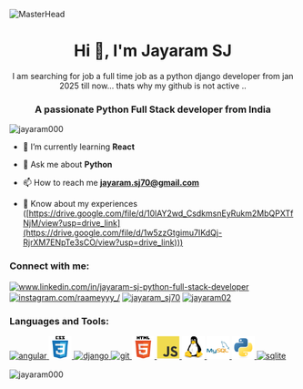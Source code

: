 ![MasterHead](https://media.geeksforgeeks.org/wp-content/uploads/20240415204701/How-to-Become-a-Python-Full-Stack-Developer.png)


<h1 align="center">Hi 👋, I'm Jayaram SJ</h1>
<p align="center">I am searching for job a full time job as a python django developer from jan 2025 till now... thats why my github is not active .. </p>
<h3 align="center">A passionate Python Full Stack developer from India</h3>


<p align="left"> <img src="https://komarev.com/ghpvc/?username=jayaram000&label=Profile%20views&color=0e75b6&style=flat" alt="jayaram000" /> </p>




- 🌱 I’m currently learning **React**

- 💬 Ask me about **Python**

- 📫 How to reach me **jayaram.sj70@gmail.com**

- 📄 Know about my experiences ([https://drive.google.com/file/d/10lAY2wd_CsdkmsnEyRukm2MbQPXTfNjM/view?usp=drive_link](https://drive.google.com/file/d/1w5zzGtgimu7IKdQj-RjrXM7ENpTe3sCO/view?usp=drive_link)))

<h3 align="left">Connect with me:</h3>
<p align="left">
<a href="https://linkedin.com/in/www.linkedin.com/in/jayaram-sj-python-full-stack-developer" target="blank"><img align="center" src="https://raw.githubusercontent.com/rahuldkjain/github-profile-readme-generator/master/src/images/icons/Social/linked-in-alt.svg" alt="www.linkedin.com/in/jayaram-sj-python-full-stack-developer" height="30" width="40" /></a>
<a href="https://instagram.com/raameyyy_/" target="blank"><img align="center" src="https://raw.githubusercontent.com/rahuldkjain/github-profile-readme-generator/master/src/images/icons/Social/instagram.svg" alt="instagram.com/raameyyy_/" height="30" width="40" /></a>
<a href="https://www.hackerrank.com/jayaram_sj70" target="blank"><img align="center" src="https://raw.githubusercontent.com/rahuldkjain/github-profile-readme-generator/master/src/images/icons/Social/hackerrank.svg" alt="jayaram_sj70" height="30" width="40" /></a>
<a href="https://www.leetcode.com/jayaram02" target="blank"><img align="center" src="https://raw.githubusercontent.com/rahuldkjain/github-profile-readme-generator/master/src/images/icons/Social/leet-code.svg" alt="jayaram02" height="30" width="40" /></a>
</p>

<h3 align="left">Languages and Tools:</h3>
<p align="left">
<a href="https://angular.io" target="_blank" rel="noreferrer">
  <img src="https://angular.io/assets/images/logos/angular/angular.svg" alt="angular" width="40" height="40"/>
</a>
<a href="https://www.w3schools.com/css/" target="_blank" rel="noreferrer">
  <img src="https://raw.githubusercontent.com/devicons/devicon/master/icons/css3/css3-original-wordmark.svg" alt="css3" width="40" height="40"/>
</a>
<a href="https://www.djangoproject.com/" target="_blank" rel="noreferrer">
  <img src="https://cdn.worldvectorlogo.com/logos/django.svg" alt="django" width="40" height="40"/>
</a>
<a href="https://git-scm.com/" target="_blank" rel="noreferrer">
  <img src="https://www.vectorlogo.zone/logos/git-scm/git-scm-icon.svg" alt="git" width="40" height="40"/>
</a>
<a href="https://www.w3.org/html/" target="_blank" rel="noreferrer">
  <img src="https://raw.githubusercontent.com/devicons/devicon/master/icons/html5/html5-original-wordmark.svg" alt="html5" width="40" height="40"/>
</a>
<a href="https://developer.mozilla.org/en-US/docs/Web/JavaScript" target="_blank" rel="noreferrer">
  <img src="https://raw.githubusercontent.com/devicons/devicon/master/icons/javascript/javascript-original.svg" alt="javascript" width="40" height="40"/>
</a>
<a href="https://www.linux.org/" target="_blank" rel="noreferrer">
  <img src="https://raw.githubusercontent.com/devicons/devicon/master/icons/linux/linux-original.svg" alt="linux" width="40" height="40"/>
</a>
<a href="https://www.mysql.com/" target="_blank" rel="noreferrer">
  <img src="https://raw.githubusercontent.com/devicons/devicon/master/icons/mysql/mysql-original-wordmark.svg" alt="mysql" width="40" height="40"/>
</a>
<a href="https://www.python.org" target="_blank" rel="noreferrer">
  <img src="https://raw.githubusercontent.com/devicons/devicon/master/icons/python/python-original.svg" alt="python" width="40" height="40"/>
</a>
<a href="https://www.sqlite.org/" target="_blank" rel="noreferrer">
  <img src="https://www.vectorlogo.zone/logos/sqlite/sqlite-icon.svg" alt="sqlite" width="40" height="40"/>
</a>
</p>

<p><img align="center" src="https://github-readme-stats.vercel.app/api/top-langs?username=jayaram000&show_icons=true&locale=en&layout=compact" alt="jayaram000" /></p>
